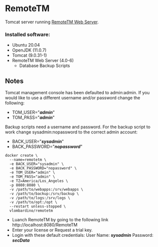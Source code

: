 # RemoteTM
Tomcat server running [RemoteTM Web Server](https://www.maxprograms.com/products/remotetm.html).

### Installed software:
* Ubuntu 20.04
* OpenJDK (11.0.7)
* Tomcat (9.0.31-1)
* RemoteTM Web Server (4.0-6)
  * Database Backup Scripts

## Notes
Tomcat management console has been defaulted to admin:admin. If you would like to use a different username and/or password change the following:
* TOM_USER="***admin***"
* TOM_PASS="***admin***"

Backup scripts need a username and password. For the backup script to work change sysadmin:nopassword to the correct admin account:
* BACK_USER="***sysadmin***"
* BACK_PASSWORD="***nopassword***"

```
docker create \
  --name=remotetm \
  -e BACK_USER="sysadmin" \
  -e BACK_PASSWORD="nopassword" \
  -e TOM_USER="admin" \
  -e TOM_PASS="admin" \
  -e TZ=America/Los_Angeles \
  -p 8080:8080 \
  -v /path/to/webapps:/srv/webapps \
  -v /path/to/backup:/srv/backup \
  -v /path/to/logs:/srv/logs \
  -v /path/to/opt:/opt \
  --restart unless-stopped \
  vlombardino/remotetm
```

* Luanch RemoteTM by going to the following link http://localhost:8080/RemoteTM
* Enter your license or Request a trial key. 
* Login with these default credentials: User Name: ***sysadmin*** Password: ***secData***
